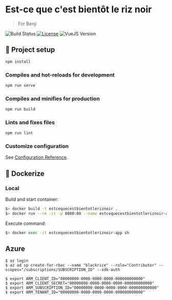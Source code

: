 # Est-ce que c'est bientôt le riz noir

> For Benji

![Build Status](https://github.com/jterral/estcequecestbientotleriznoir/actions/workflows/main/badge.svg)
[![License](https://img.shields.io/badge/license-MIT-blue)](https://opensource.org/licenses/MIT)
![VueJS Version](https://img.shields.io/badge/vue.js-3.2.13-33A06F?logo=vue.js)

## 🔨 Project setup

```sh
npm install
```

### Compiles and hot-reloads for development

```sh
npm run serve
```

### Compiles and minifies for production

```sh
npm run build
```

### Lints and fixes files

```sh
npm run lint
```

### Customize configuration

See [Configuration Reference](https://cli.vuejs.org/config/).

## 🐋 Dockerize

### Local

Build and start container:

```sh
$> docker build -t estcequecestbientotleriznoir .
$> docker run --rm -it -p 8080:80 --name estcequecestbientotleriznoir-app estcequecestbientotleriznoir
```

Execute command:

```sh
$> docker exec -it estcequecestbientotleriznoir-app sh
```

## Azure

```
$ az login
$ az ad sp create-for-rbac --name "blackrice" --role="Contributor" --scopes="/subscriptions/SUBSCRIPTION_ID" --sdk-auth

$ export ARM_CLIENT_ID="00000000-0000-0000-0000-000000000000"
$ export ARM_CLIENT_SECRET="00000000-0000-0000-0000-000000000000"
$ export ARM_SUBSCRIPTION_ID="00000000-0000-0000-0000-000000000000"
$ export ARM_TENANT_ID="00000000-0000-0000-0000-000000000000"
```
